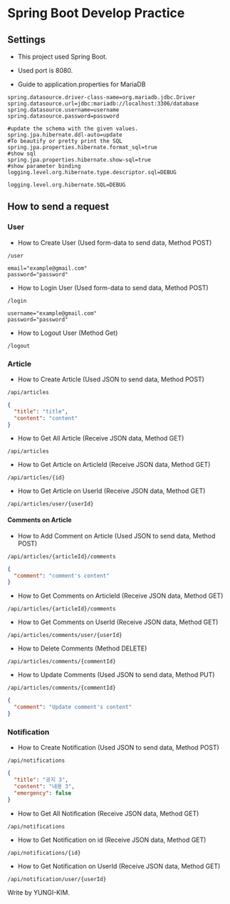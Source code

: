 # Spring Boot Develop Practice
## Settings

- This project used Spring Boot.
- Used port is 8080.

- Guide to application.properties for MariaDB
```properties
spring.datasource.driver-class-name=org.mariadb.jdbc.Driver
spring.datasource.url=jdbc:mariadb://localhost:3306/database
spring.datasource.username=username
spring.datasource.password=password

#update the schema with the given values.
spring.jpa.hibernate.ddl-auto=update
#To beautify or pretty print the SQL
spring.jpa.properties.hibernate.format_sql=true
#show sql
spring.jpa.properties.hibernate.show-sql=true
#show parameter binding
logging.level.org.hibernate.type.descriptor.sql=DEBUG

logging.level.org.hibernate.SQL=DEBUG
```

## How to send a request
### User
- How to Create User (Used form-data to send data, Method POST)
```http request
/user
```
```
email="example@gmail.com"
password="password"
```
- How to Login User (Used form-data to send data, Method POST)
```http request
/login
```
```
username="example@gmail.com"
password="password"
```
- How to Logout User (Method Get)
```http request
/logout
```
### Article
- How to Create Article (Used JSON to send data, Method POST)
```http request
/api/articles
```
```json
{
  "title": "title",
  "content": "content"
}
```
- How to Get All Article (Receive JSON data, Method GET)
```http request
/api/articles
```
- How to Get Article on ArticleId (Receive JSON data, Method GET)
```http request
/api/articles/{id}
```
- How to Get Article on UserId (Receive JSON data, Method GET)
```http request
/api/articles/user/{userId}
```

#### Comments on Article
- How to Add Comment on Article (Used JSON to send data, Method POST)
```http request
/api/articles/{articleId}/comments
```
```json
{
  "comment": "comment's content"
}
```

- How to Get Comments on ArticleId (Receive JSON data, Method GET)
```http request
/api/articles/{articleId}/comments
```
- How to Get Comments on UserId (Receive JSON data, Method GET)
```http request
/api/articles/comments/user/{userId}
```
- How to Delete Comments (Method DELETE)
```http request
/api/articles/comments/{commentId}
```
- How to Update Comments (Used JSON to send data, Method PUT)
```http request
/api/articles/comments/{commentId}
```
```json
{
  "comment": "Update comment's content"
}
```
### Notification
- How to Create Notification (Used JSON to send data, Method POST)
```http request
/api/notifications
```
```json
{
  "title": "공지 3",
  "content": "내용 3",
  "emergency": false
}
```
- How to Get All Notification (Receive JSON data, Method GET)
```http request
/api/notifications
```
- How to Get Notification on id (Receive JSON data, Method GET)

```http request
/api/notifications/{id}
```
- How to Get Notification on UserId (Receive JSON data, Method GET)
```http request
/api/notification/user/{userId}
```



Write by YUNGI-KIM.